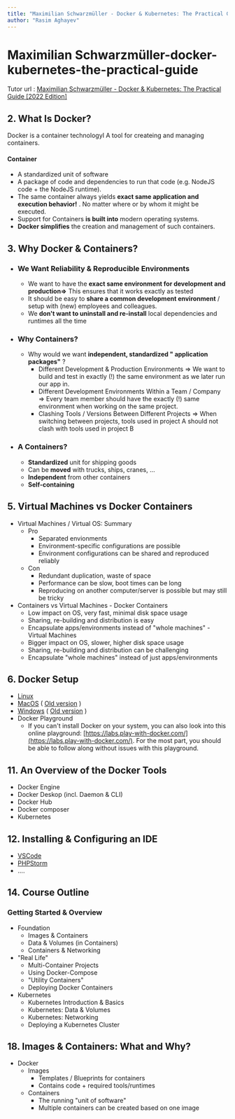 ```yaml
---
title: "Maximilian Schwarzmüller - Docker & Kubernetes: The Practical Guide [2022 Edition]"
author: "Rasim Aghayev"
---
```


# Maximilian Schwarzmüller-docker-kubernetes-the-practical-guide

Tutor url : [Maximilian Schwarzmüller - Docker & Kubernetes: The Practical Guide [2022 Edition]](https://www.udemy.com/course/docker-kubernetes-the-practical-guide/)


## 2. What Is Docker?

Docker is a container technologyI A tool for createing and managing containers.

#### Container 
   - A standardized unit of software
   - A package of code and dependencies to run that code (e.g. NodeJS code + the NodeJS runtime).
   - The same container always yields **exact same application and execution behavior!** . No matter where or by whom it might be executed.
   - Support for Containers **is built into** modern operating systems.
   - **Docker simplifies** the creation and management of such containers.

## 3. Why Docker & Containers?
  - ### We Want Reliability & Reproducible Environments
    - We want to have the **exact same environment for development and production=>** This ensures that it works exactly as tested
    - It should be easy to **share a common development environment** / setup with (new) employees and colleagues.
    - We **don't want to uninstall and re-install**  local dependencies and runtimes all the time
  - ### Why Containers?
    - Why would we want **independent, standardized " application packages"** ?
      - Different Development & Production Environments => We want to build and test in exactly (!) the same environment as we later run our app in.
      - Different Development Environments Within a Team / Company => Every team member should have the exactly (!) same environment when working on the same project.
      - Clashing Tools / Versions Between Different Projects => When switching between projects, tools used in project A should not clash with tools used in project B
  - ### A Containers?
    - **Standardized** unit for shipping goods
    - Can be **moved** with trucks, ships, cranes, ...
    - **Independent** from other containers
    - **Self-containing**

## 5. Virtual Machines vs Docker Containers
  - Virtual Machines / Virtual OS: Summary
    - Pro
      - Separated envionments
      - Environment-specific configurations are possible
      - Environment configurations can be shared and reproduced reliably
    - Con
      - Redundant duplication, waste of space
      - Performance can be slow, boot times can be long
      - Reproducing on another computer/server is possible but may still be tricky
   - Containers vs Virtual Machines
    - Docker Containers
     - Low impact on OS, very fast, minimal disk space usage
     - Sharing, re-building and distribution is easy
     - Encapsulate apps/environments instead of "whole machines"
    - Virtual Machines
     - Bigger impact on OS, slower, higher disk space usage
     - Sharing, re-building and distribution can be challenging
     - Encapsulate "whole machines" instead of just apps/environments

## 6. Docker Setup
   - [Linux](https://docs.docker.com/engine/install/)
   - [MacOS](https://docs.docker.com/desktop/install/mac-install/) ( [Old version](https://github.com/docker-archive/toolbox/blob/master/docs/toolbox_install_mac.md) )
   - [Windows](https://docs.docker.com/desktop/install/windows-install/) ( [Old version](https://github.com/docker-archive/toolbox/blob/master/docs/toolbox_install_windows.md) )
   - Docker Playground
     - If you can't install Docker on your system, you can also look into this online playground: [https://labs.play-with-docker.com/](https://labs.play-with-docker.com/). For the most part, you should be able to follow along without issues with this playground.
## 11. An Overview of the Docker Tools
   - Docker Engine
   - Docker Deskop (incl. Daemon & CLI)
   - Docker Hub
   - Docker composer
   - Kubernetes
## 12. Installing & Configuring an IDE
   - [VSCode](https://code.visualstudio.com/docs/containers/overview)
   - [PHPStorm](https://plugins.jetbrains.com/plugin/8595-php-docker)
   - ....
## 14. Course Outline
### Getting Started & Overview
 - Foundation
   - Images & Containers
   - Data & Volumes (in Containers)
   - Containers & Networking
 - "Real Life"
   - Multi-Container Projects
   - Using Docker-Compose
   - "Utility Containers"
   - Deploying Docker Containers
 - Kubernetes
   - Kubernetes Introduction & Basics
   - Kubernetes: Data & Volumes
   - Kubernetes: Networking
   - Deploying a Kubernetes Cluster


## 18. Images & Containers: What and Why?
   - Docker
      - Images
         - Templates / Blueprints for containers
         - Contains code + required tools/runtimes
      - Containers
         - The running "unit of software"
         - Multiple containers can be created based on one image


